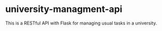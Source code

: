 # university-managment-api
This is a RESTful API with Flask for managing usual tasks in a university.
